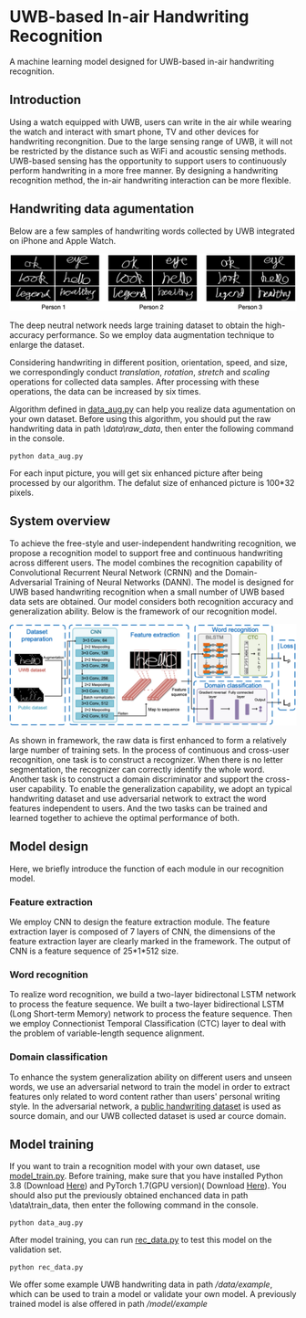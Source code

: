 # UWB-based In-air Handwriting Recognition

A machine learning model designed for UWB-based in-air handwriting recognition.

## Introduction

Using a watch equipped with UWB, users can write in the air while wearing the watch and interact with smart phone, TV and other devices for handwriting recongnition. Due to the large sensing range of UWB, it will not be restricted by the distance such as WiFi and acoustic sensing methods.  UWB-based sensing has the opportunity to support users to continuously perform handwriting in a more free manner. By designing a handwriting recognition method, the in-air handwriting interaction can be more flexible.

## Handwriting data agumentation

Below are a few samples of handwriting words collected by UWB integrated on iPhone and Apple Watch.

**![HandwritingResults](/doc/Handwriting-results.png)**

The deep neutral network needs large training dataset to obtain the high-accuracy performance. So we employ data augmentation technique to enlarge the dataset. 

Considering handwriting in different position, orientation, speed, and size, we correspondingly conduct *translation*, *rotation*, *stretch* and *scaling* operations for collected data samples. After processing with these operations, the data can be increased by six times.

Algorithm defined in [data_aug.py](/data_aug.py) can help you realize data agumentation on your own dataset. Before using this algorithm, you should put the raw handwriting data in path *\data\raw_data*, then enter the following command in the console.

```
python data_aug.py
```

For each input picture, you will get six enhanced picture after being processed by our algorithm. The defalut size of enhanced picture is 100\*32 pixels. 

## System overview

To achieve the free-style and user-independent handwriting recognition, we propose a recognition model to support free and continuous handwriting across different users. The model combines the recognition capability of Convolutional Recurrent Neural Network (CRNN) and the Domain-Adversarial Training of Neural Networks (DANN). The model is designed for UWB based handwriting recognition when a small number of UWB based data sets are obtained. Our model considers both recognition accuracy and generalization ability. Below is the framework of our recognition model.

**![Framework](/doc/Framework.png)**

As shown in framework, the raw data is first enhanced to form a relatively large number of training sets. In the process of continuous and cross-user recognition, one task is to construct a recognizer. When there is no letter segmentation, the recognizer can correctly identify the whole word. Another task is to construct a domain discriminator and support the cross-user capability. To enable the generalization capability, we adopt an typical handwriting dataset and use adversarial network to extract the word features independent to users. And the two tasks can be trained and learned together to achieve the optimal performance of both.

## Model design

Here, we briefly introduce the function of each module in our recognition model.

### Feature extraction

We employ CNN to design the feature extraction module. The feature extraction layer is composed of 7 layers of CNN, the dimensions of the feature extraction layer are clearly marked in the framework. The output of CNN is a  feature sequence of 25\*1\*512 size.

### Word recognition

To realize word recognition, we build a two-layer bidirectonal LSTM network to process the feature sequence. We built a two-layer bidirectional LSTM (Long Short-term Memory) network to process the feature sequence. Then we employ Connectionist Temporal Classification (CTC) layer to deal with the problem of variable-length sequence alignment.

### Domain classification

To enhance the system generalization ability on different users and unseen words, we use an adversarial netword to train the model in order to extract features only related to word content rather than users' personal writing style. In the adversarial network, a [public handwriting dataset](https://github.com/sjvasquez/handwriting-synthesis) is used as source domain, and our UWB collected dataset is used ar cource domain.

## Model training

If you want to train a recognition model with your own dataset, use [model_train.py](model_train.py). Before training, make sure that you have installed Python 3.8 (Download [Here](https://www.python.org/)) and PyTorch 1.7(GPU version)( Download [Here](https://pytorch.org/)). You should also put the previously obtained enchanced data in path \data\train_data, then enter the following command in the console.

```
python data_aug.py
```

After model training, you can run [rec_data.py](/rec_data.py) to test this model on the validation set.

```
python rec_data.py
```

We offer some example UWB handwriting data in path */data/example*, which can be used to train a model or validate your own model. A previously trained model is alse offered in path */model/example*
